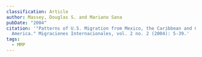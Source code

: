 ```yaml
---
classification: Article
author: Massey, Douglas S. and Mariano Sana
pubDate: "2004"
citation: '"Patterns of U.S. Migration from Mexico, the Caribbean and Central
  America." Migraciones Internacionales, vol. 2 no. 2 (2004): 5-39.'
tags:
  - MMP
---
```

